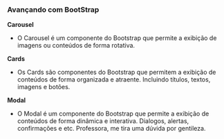 ### Avançando com BootStrap

**Carousel** 
- O Carousel é um componente do Bootstrap que permite a exibição de imagens ou conteúdos de forma rotativa.

**Cards**
- Os Cards são componentes do Bootstrap que permitem a exibição de conteúdos de forma organizada e atraente. Incluindo títulos, textos, imagens e botões.

**Modal**
- O Modal é um componente do Bootstrap que permite a exibição de conteúdos de forma dinâmica e interativa. Dialogos, alertas, confirmações e etc.
Professora, me tira uma dúvida por gentileza.

